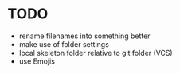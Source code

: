 # TODO
* rename filenames into something better
* make use of folder settings
* local skeleton folder relative to git folder (VCS)
* use Emojis
